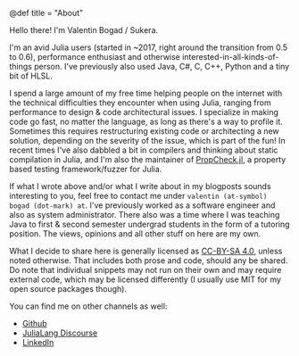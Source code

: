 @def title = "About"

Hello there! I'm Valentin Bogad / Sukera.

I'm an avid Julia users (started in ~2017, right around the transition from 0.5 to 0.6), performance enthusiast and otherwise interested-in-all-kinds-of-things person.
I've previously also used Java, C#, C, C++, Python and a tiny bit of HLSL.

I spend a large amount of my free time helping people on the internet with the technical difficulties they encounter when using
Julia, ranging from performance to design & code architectural issues. I specialize in making code go fast, no matter the language,
as long as there's a way to profile it. Sometimes this requires restructuring existing code or architecting a new solution, depending
on the severity of the issue, which is part of the fun! In recent times I've also dabbled a bit in compilers and thinking about
static compilation in Julia, and I'm also the maintainer of [PropCheck.jl](https://github.com/Seelengrab/PropCheck.jl), a property based testing framework/fuzzer for Julia.

If what I wrote above and/or what I write about in my blogposts sounds interesting to you, feel free to contact me under `valentin (at-symbol) bogad (dot-mark) at`.
I've previously worked as a software engineer and also as system administrator. There also was a time where I was teaching Java to first & second semester undergrad
students in the form of a tutoring position. The views, opinions and all other stuff on here are my own.

What I decide to share here is generally licensed as [CC-BY-SA 4.0](http://creativecommons.org/licenses/by-sa/4.0/), unless noted otherwise.
That includes both prose and code, should any be shared. Do note that individual snippets may not run on their own and may require external
code, which may be licensed differently (I usually use MIT for my open source packages though).

You can find me on other channels as well:

 * [Github](https://github.com/Seelengrab)
 * [JuliaLang Discourse](https://discourse.julialang.org/u/sukera/summary)
 * [LinkedIn](https://www.linkedin.com/in/vbogad/)